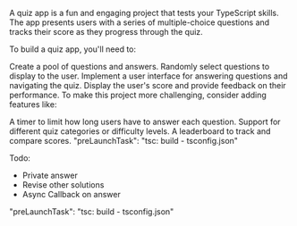 A quiz app is a fun and engaging project that tests your TypeScript skills. The app presents users with a series of multiple-choice questions and tracks their score as they progress through the quiz.

To build a quiz app, you'll need to:

Create a pool of questions and answers.
Randomly select questions to display to the user.
Implement a user interface for answering questions and navigating the quiz.
Display the user's score and provide feedback on their performance.
To make this project more challenging, consider adding features like:

A timer to limit how long users have to answer each question.
Support for different quiz categories or difficulty levels.
A leaderboard to track and compare scores.
            "preLaunchTask": "tsc: build - tsconfig.json"


Todo:
- Private answer
- Revise other solutions
- Async Callback on answer 

"preLaunchTask": "tsc: build - tsconfig.json"
